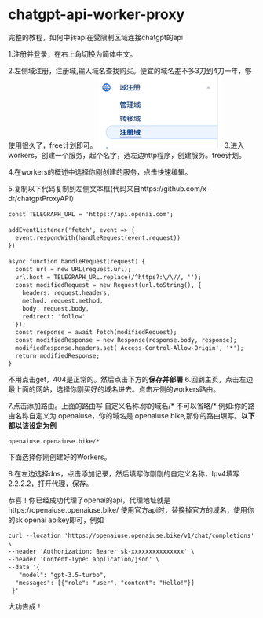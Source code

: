 # chatgpt-api-worker-proxy
完整的教程，如何中转api在受限制区域连接chatgpt的api

1.注册并登录，在右上角切换为简体中文。


2.左侧域注册，注册域,输入域名查找购买。便宜的域名差不多3刀到4刀一年，够使用很久了，free计划即可。
![链接](https://github.com/SnowfallC/chatgpt-api-worker-proxy/blob/main/examples/regdomain.png)
3.进入workers，创建一个服务，起个名字，选左边http程序，创建服务。free计划。

4.在workers的概述中选择你刚创建的服务，点击快速编辑。

5.复制以下代码复制到左侧文本框(代码来自https://github.com/x-dr/chatgptProxyAPI）

```shell
const TELEGRAPH_URL = 'https://api.openai.com';

addEventListener('fetch', event => {
  event.respondWith(handleRequest(event.request))
})

async function handleRequest(request) {
  const url = new URL(request.url);
  url.host = TELEGRAPH_URL.replace(/^https?:\/\//, '');
  const modifiedRequest = new Request(url.toString(), {
    headers: request.headers,
    method: request.method,
    body: request.body,
    redirect: 'follow'
  });
  const response = await fetch(modifiedRequest);
  const modifiedResponse = new Response(response.body, response);
  modifiedResponse.headers.set('Access-Control-Allow-Origin', '*');
  return modifiedResponse;
}
```
不用点击get，404是正常的。然后点击下方的**保存并部署**
6.回到主页，点击左边最上面的网站，选择你刚买好的域名进去。点击左侧的workers路由。

7.点击添加路由。上面的路由写 自定义名称.你的域名/*
不可以省略/*
例如:你的路由名称自定义为 openaiuse，你的域名是 openaiuse.bike,那你的路由填写。**以下都以该设定为例**
```shell
openaiuse.openaiuse.bike/*
```
下面选择你刚创建好的Workers。

8.在左边选择dns，点击添加记录，然后填写你刚刚的自定义名称，Ipv4填写2.2.2.2，打开代理，保存。

恭喜！你已经成功代理了openai的api，代理地址就是https://openaiuse.openaiuse.bike/
使用官方api时，替换掉官方的域名，使用你的sk openai apikey即可，例如
```shell
curl --location 'https://openaiuse.openaiuse.bike/v1/chat/completions' \
--header 'Authorization: Bearer sk-xxxxxxxxxxxxxxx' \
--header 'Content-Type: application/json' \
--data '{
   "model": "gpt-3.5-turbo",
  "messages": [{"role": "user", "content": "Hello!"}]
 }'
 ```
 大功告成！

